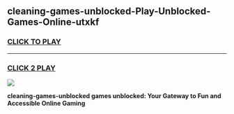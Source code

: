 
## cleaning-games-unblocked-Play-Unblocked-Games-Online-utxkf
<h3>
<a href="https://premium76.site?title=cleaning-games-unblocked&ref=24A">CLICK TO PLAY</a></h3>
<hr>

<h3>
<a href="https://premium76.site?title=cleaning-games-unblocked&ref=24A">CLICK 2 PLAY</a>
  
</h3>

<a href="https://premium76.site?title=cleaning-games-unblocked&ref=24A"><img src="https://clearcache.store/games.png"></a>


**cleaning-games-unblocked games unblocked: Your Gateway to Fun and Accessible Online Gaming**
